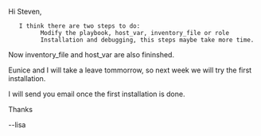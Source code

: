 Hi Steven,

       I think there are two steps to do:
             Modify the playbook, host_var, inventory_file or role
             Installation and debugging, this steps maybe take more time.
             
Now inventory_file and host_var are also fininshed. 

Eunice and I will  take a leave tommorrow, so next week we will try the first installation.

I will send you email once the first installation is done.

Thanks

--lisa
  

